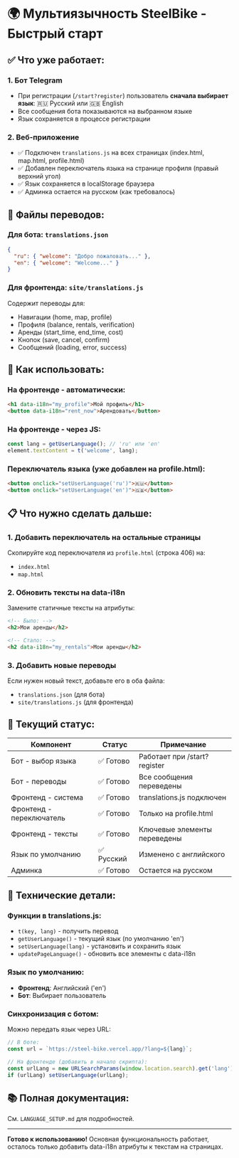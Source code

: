 # 🌍 Мультиязычность SteelBike - Быстрый старт

## ✅ Что уже работает:

### 1. Бот Telegram
- При регистрации (`/start?register`) пользователь **сначала выбирает язык**: 🇷🇺 Русский или 🇬🇧 English
- Все сообщения бота показываются на выбранном языке
- Язык сохраняется в процессе регистрации

### 2. Веб-приложение
- ✅ Подключен `translations.js` на всех страницах (index.html, map.html, profile.html)
- ✅ Добавлен переключатель языка на странице профиля (правый верхний угол)
- ✅ Язык сохраняется в localStorage браузера
- ✅ Админка остается на русском (как требовалось)

## 📝 Файлы переводов:

### Для бота: `translations.json`
```json
{
  "ru": { "welcome": "Добро пожаловать..." },
  "en": { "welcome": "Welcome..." }
}
```

### Для фронтенда: `site/translations.js`
Содержит переводы для:
- Навигации (home, map, profile)
- Профиля (balance, rentals, verification)
- Аренды (start_time, end_time, cost)
- Кнопок (save, cancel, confirm)
- Сообщений (loading, error, success)

## 🚀 Как использовать:

### На фронтенде - автоматически:
```html
<h1 data-i18n="my_profile">Мой профиль</h1>
<button data-i18n="rent_now">Арендовать</button>
```

### На фронтенде - через JS:
```javascript
const lang = getUserLanguage(); // 'ru' или 'en'
element.textContent = t('welcome', lang);
```

### Переключатель языка (уже добавлен на profile.html):
```html
<button onclick="setUserLanguage('ru')">🇷🇺</button>
<button onclick="setUserLanguage('en')">🇬🇧</button>
```

## 📋 Что нужно сделать дальше:

### 1. Добавить переключатель на остальные страницы
Скопируйте код переключателя из `profile.html` (строка 406) на:
- `index.html`
- `map.html`

### 2. Обновить тексты на data-i18n
Замените статичные тексты на атрибуты:
```html
<!-- Было: -->
<h2>Мои аренды</h2>

<!-- Стало: -->
<h2 data-i18n="my_rentals">Мои аренды</h2>
```

### 3. Добавить новые переводы
Если нужен новый текст, добавьте его в оба файла:
- `translations.json` (для бота)
- `site/translations.js` (для фронтенда)

## 🎯 Текущий статус:

| Компонент | Статус | Примечание |
|-----------|--------|------------|
| Бот - выбор языка | ✅ Готово | Работает при /start?register |
| Бот - переводы | ✅ Готово | Все сообщения переведены |
| Фронтенд - система | ✅ Готово | translations.js подключен |
| Фронтенд - переключатель | ✅ Готово | Только на profile.html |
| Фронтенд - тексты | ✅ Готово | Ключевые элементы переведены |
| Язык по умолчанию | ✅ Русский | Изменено с английского |
| Админка | ✅ Готово | Остается на русском |

## 🔧 Технические детали:

### Функции в translations.js:
- `t(key, lang)` - получить перевод
- `getUserLanguage()` - текущий язык (по умолчанию 'en')
- `setUserLanguage(lang)` - установить и сохранить язык
- `updatePageLanguage()` - обновить все элементы с data-i18n

### Язык по умолчанию:
- **Фронтенд**: Английский ('en')
- **Бот**: Выбирает пользователь

### Синхронизация с ботом:
Можно передать язык через URL:
```javascript
// В боте:
const url = `https://steel-bike.vercel.app/?lang=${lang}`;

// На фронтенде (добавить в начало скрипта):
const urlLang = new URLSearchParams(window.location.search).get('lang');
if (urlLang) setUserLanguage(urlLang);
```

## 📚 Полная документация:
См. `LANGUAGE_SETUP.md` для подробностей.

---

**Готово к использованию!** Основная функциональность работает, осталось только добавить data-i18n атрибуты к текстам на страницах.
